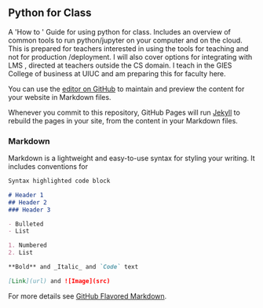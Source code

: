 ## Python for Class 

A 'How to ' Guide for using python for class. Includes an overview of common tools to run python/jupyter on your computer and on the cloud. This is prepared for teachers interested in using the tools for teaching and not for production /deployment. I will also cover options for integrating with LMS , directed at teachers outside the CS domain. I teach in the GIES College of business at UIUC and am preparing this for faculty here. 










You can use the [editor on GitHub](https://github.com/vishalsachdev/PythonForClass/edit/master/README.md) to maintain and preview the content for your website in Markdown files.

Whenever you commit to this repository, GitHub Pages will run [Jekyll](https://jekyllrb.com/) to rebuild the pages in your site, from the content in your Markdown files.

### Markdown

Markdown is a lightweight and easy-to-use syntax for styling your writing. It includes conventions for

```markdown
Syntax highlighted code block

# Header 1
## Header 2
### Header 3

- Bulleted
- List

1. Numbered
2. List

**Bold** and _Italic_ and `Code` text

[Link](url) and ![Image](src)
```

For more details see [GitHub Flavored Markdown](https://guides.github.com/features/mastering-markdown/).

